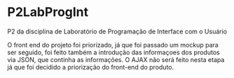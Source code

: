 # P2LabProgInt
P2 da disciplina de Laboratório de Programação de Interface com o Usuário

O front end do projeto foi priorizado, já que foi passado um mockup para ser seguido, foi feito também
a introdução das informaçoes dos produtos via JSON, que continha as informações. O AJAX não será feito nesta
etapa já que foi decidido a priorização do front-end do produto.